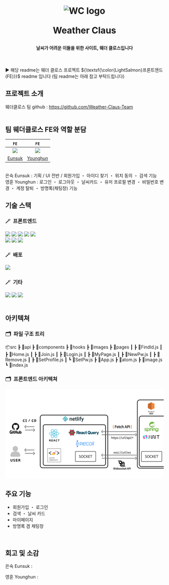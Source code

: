 <h1 align="center">
  <br>
  <img src="https://github.com/user-attachments/assets/d971e139-2f93-463b-8eba-e7fc7c5a71da" alt="WC logo" width="200">
  <p>
  <p>
  Weather Claus
  </p>
</h1>

<h4 align="center">날씨가 어려운 이들을 위한 사이트, 웨더 클로스입니다</h4>

<!-- 이미지 추가 예정 (gif 등) -->

<br/>

► 해당 readme는 웨더 클로스 프로젝트 ${\textsf{\color{LightSalmon}프론트엔드(FE)}}$ readme 입니다 (팀 readme는 아래 참고 부탁드립니다)
<br>

## 프로젝트 소개

웨더클로스 팀 github : https://github.com/Weather-Claus-Team
<br>
<br>

## 팀 웨더클로스 FE와 역할 분담

|                           `FE`                           |                         `FE`                         |
| :------------------------------------------------------: | :--------------------------------------------------: |
| <img src="https://github.com/eunsuknoh.png" width="150"> | <img src="https://github.com/0Huns.png" width="150"> |
|          [Eunsuk](https://github.com/eunsuknoh)          |         [Younghun](https://github.com/0Huns)         |

<br>
은숙 Eunsuk : 기획 / UI 전반 / 회원가입 ・ 아이디 찾기 ・ 위치 동의 ・ 검색 기능 <br>
영훈 Younghun : 로그인 ・ 로그아웃 ・ 날씨카드 ・ 유저 프로필 변경 ・ 비밀번호 변경 ・ 계정 탈퇴 ・ 방명록(채팅창) 기능

## 기술 스택

### 🪄&ensp;프론트엔드

<div> 
  <img src="https://img.shields.io/badge/react-20232a.svg?style=for-the-badge&logo=react&logoColor=61DAFB" />
  <img src="https://img.shields.io/badge/styled--components-DB7093?style=for-the-badge&logo=styled-components&logoColor=white" />
  <img src="https://img.shields.io/badge/React_Router-CA4245?style=for-the-badge&logo=react-router&logoColor=white">
  <img src="https://img.shields.io/badge/recoil-3578E5?style=for-the-badge&logo=Recoil&logoColor=white">
  <img src="https://img.shields.io/badge/react--query-FF4154?style=for-the-badge&logo=react-query&logoColor=white"> <br>
  <img src="https://img.shields.io/badge/google--fonts-4285F4?style=for-the-badge&logo=google-fonts&logoColor=white">
  <img src="https://img.shields.io/badge/Framer-black?style=for-the-badge&logo=framer&logoColor=blue">
  <img src="https://img.shields.io/badge/fontawesome-538DD7?style=for-the-badge&logo=fontawesome&logoColor=white">
</div>

### 🪄&ensp;배포

<div>
  <img src="https://img.shields.io/badge/netlify-%23000000.svg?style=for-the-badge&logo=netlify&logoColor=#00C7B7" />
</div>
    
### 🪄&ensp;기타
<div>
  <img src="https://img.shields.io/badge/github-181717?style=for-the-badge&logo=github&logoColor=white" />
  <img src="https://img.shields.io/badge/discord-%235865F2.svg?style=for-the-badge&logo=discord&logoColor=white" />
  <img src="https://img.shields.io/badge/notion-%23000000.svg?style=for-the-badge&logo=notion&logoColor=white" />
</div>
<br>

## 아키텍쳐

### 🗂️&ensp;파일 구조 트리

📦src
┣ 📂api
┣ 📂components
┣ 📂hooks
┣ 📂images
┣ 📂pages
┃ ┣ 📜FindId.js
┃ ┣ 📜Home.js
┃ ┣ 📜Join.js
┃ ┣ 📜Login.js
┃ ┣ 📜MyPage.js
┃ ┣ 📜NewPw.js
┃ ┣ 📜Remove.js
┃ ┣ 📜SetProfile.js
┃ ┗ 📜SetPw.js
┣ 📜App.js
┣ 📜atom.js
┣ 📜image.js
┗ 📜index.js

### 🗂️&ensp;프론트엔드 아키텍쳐

<img src="public/architecture.png">

## 주요 기능

- 회원가입 ・ 로그인 <br>
- 검색 ・ 날씨 카드 <br>
- 마이페이지 <br>
- 방명록 겸 채팅창 <br>

<br>

## 회고 및 소감

은숙 Eunsuk : <br>

영훈 Younghun : <br>
